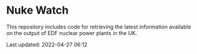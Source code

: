 # Nuke Watch

This repository includes code for retrieving the latest information available on the output of EDF nuclear power plants in the UK.

Last updated: 2022-04-27 06:12